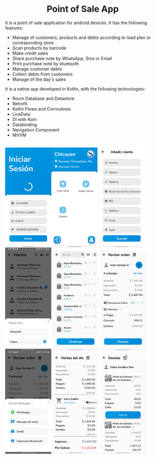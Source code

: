 <h1 align="center">Point of Sale App </h1>

It is a point of sale application for android devices. It has the following features:
- Manage of customers, products and debts according to load plan or corresponding store
- Scan products by barcode
- Make credit sales
- Share purchase note by WhatsApp, Sms or Email
- Print purchase note by bluetooth
- Manage customer debts
- Collect debts from customers
- Manage of the day's sales

It is a native app developed in Kotlin, with the following technologies:
- Room Database and Datastore
- Retrofit
- Kotlin Flows and Corroutines
- LiveData
- DI with Koin
- Databinding
- Navigation Component
- MVVM

<h3 align="left">
<img align="left" width="150" src="https://github.com/laclave96/pos-app/blob/main/screenshots/Screenshot_20230108-101859_Savent%20POS.jpg">
<img align="center" width="150" src="https://github.com/laclave96/pos-app/blob/main/screenshots/Screenshot_20230108-093756_Savent%20POS.jpg">
<img align="center" width="150" src="https://github.com/laclave96/pos-app/blob/main/screenshots/Screenshot_20230108-093900_Savent%20POS.jpg">
<img align="center" width="150" src="https://github.com/laclave96/pos-app/blob/main/screenshots/Screenshot_20230108-100237_Savent%20POS.jpg">
<img align="center" width="150" src="https://github.com/laclave96/pos-app/blob/main/screenshots/Screenshot_20230108-100350_Savent%20POS.jpg">
<img align="center" width="150" src="https://github.com/laclave96/pos-app/blob/main/screenshots/Screenshot_20230108-100441_Savent%20POS.jpg">
<img align="center" width="150" src="https://github.com/laclave96/pos-app/blob/main/screenshots/Screenshot_20230108-100505_Savent%20POS.jpg">
<img align="center" width="150" src="https://github.com/laclave96/pos-app/blob/main/screenshots/Screenshot_20230108-100637_Savent%20POS.jpg">
<img align="center" width="150" src="https://github.com/laclave96/pos-app/blob/main/screenshots/Screenshot_20230108-100721_Savent%20POS.jpg">
</h3>

